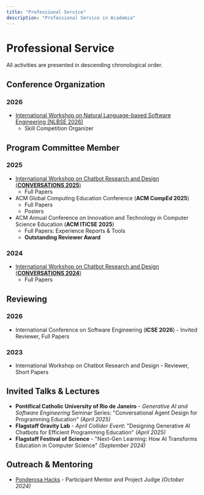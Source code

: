 ```yaml
---
title: "Professional Service"
description: "Professional Service in Academia"
---
```


# Professional Service

All activities are presented in descending chronological order.

## Conference Organization

### 2026

- [International Workshop on Natural Language-based Software Engineering (NLBSE 2026)](https://nlbse2026.github.io/organisation/)
  - Skill Competition Organizer

## Program Committee Member

### 2025

- [International Workshop on Chatbot Research and Design (**CONVERSATIONS 2025**)](https://2025.conversations.ws/organizers/)
  - Full Papers
- ACM Global Computing Education Conference (**ACM CompEd 2025**)
  - Full Papers
  - Posters
- ACM Annual Conference on Innovation and Technology in Computer Science Education (**ACM ITiCSE 2025**)
  - Full Papers: Experience Reports & Tools
  - **Outstanding Reviewer Award**

### 2024

- [International Workshop on Chatbot Research and Design (**CONVERSATIONS 2024**)](https://2024.conversations.ws/organizers/)
  - Full Papers

## Reviewing

### 2026

- International Conference on Software Engineering (**ICSE 2026**) - Invited Reviewer, Full Papers

### 2023

- International Workshop on Chatbot Research and Design - Reviewer, Short Papers

## Invited Talks & Lectures

- **Pontifical Catholic University of Rio de Janeiro** - _Generative AI and Software Engineering_ Seminar Series: "Conversational Agent Design for Programming Education" _(April 2025)_
- **Flagstaff Gravity Lab** - _April Collider Event_: "Designing Generative AI Chatbots for Efficient Programming Education" _(April 2025)_
- **Flagstaff Festival of Science** - "Next-Gen Learning: How AI Transforms Education in Computer Science" _(September 2024)_

## Outreach & Mentoring

- [Ponderosa Hacks](https://ponderosa-hacks.com/#About) - Participant Mentor and Project Judge _(October 2024)_
